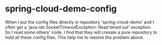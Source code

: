 # spring-cloud-demo-config
When I put the config files directly in repository 'spring-cloud-demo' and I often get a 'java.net.SocketTimeoutException: Read timed out' exception.   
So I read some others' code, I find that they will cresate a pure repository to hold all these config files. This help me to resolve the problem above.